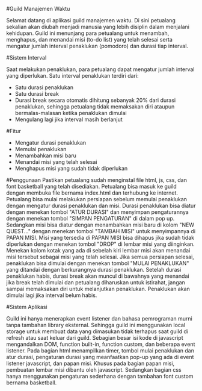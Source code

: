 #Guild Manajemen Waktu

Selamat datang di aplikasi guild manajemen waktu.
Di sini petualang sekalian akan diubah menjadi manusia yang lebih disiplin dalam menjalani kehidupan.
Guild ini menunjang para petualang untuk menambah, menghapus, dan menandai misi (to-do list) yang telah selesai serta mengatur jumlah interval penaklukan (pomodoro) dan durasi tiap interval.

#Sistem Interval

Saat melakukan penaklukan, para petualang dapat mengatur jumlah interval yang diperlukan. Satu interval penaklukan terdiri dari:
- Satu durasi penaklukan
- Satu durasi break
- Durasi break secara otomatis dihitung sebanyak 20% dari durasi penaklukan, sehingga petualang tidak memaksakan diri ataupun bermalas-malasan ketika penaklukan dimulai
- Mengulang lagi jika interval masih berlanjut
  
#Fitur
- Mengatur durasi penaklukan
- Memulai penaklukan
- Menambahkan misi baru
- Menandai misi yang telah selesai
- Menghapus misi yang sudah tidak diperlukan

#Penggunaan
Pastikan petualang sudah menginstal file html, js, css, dan font basketball yang telah disediakan. Petualang bisa masuk ke guild dengan membuka file bernama index.html dan terhubung ke internet.
Petualang bisa mulai melakukan persiapan sebelum memulai penaklukan dengan mengatur durasi penaklukan dan misi.
Durasi penaklukan bisa diatur dengan menekan tombol "ATUR DURASI" dan menyimpan pengaturannya dengan menekan tombol "SIMPAN PENGATURAN" di dalam pop up.
Sedangkan misi bisa diatur dengan menambahkan misi baru di kolom "NEW QUEST..." dengan menekan tombol "TAMBAH MISI" untuk menyimpannya di PAPAN MISI.
Misi yang tersedia di PAPAN MISI bisa dihapus jika sudah tidak diperlukan dengan menekan tombol "DROP" di lembar misi yang diinginkan.
Menekan kolom kotak yang ada di sebelah kiri lembar misi akan menandai misi tersebut sebagai misi yang telah selesai.
Jika semua persiapan selesai, penaklukan bisa dimulai dengan menekan tombol "MULAI PENAKLUKAN" yang ditandai dengan berkurangnya durasi penaklukan.
Setelah durasi penaklukan habis, durasi break akan muncul di bawahnya yang menandai jika break telah dimulai dan petualang diharuskan untuk istirahat, jangan sampai memaksakan diri untuk melanjutkan penaklukan. Penaklukan akan dimulai lagi jika interval belum habis.

#Sistem Aplikasi

Guild ini hanya menerapkan event listener dan bahasa pemrograman murni tanpa tambahan library eksternal. Sehingga guild ini menggunakan local storage untuk membuat data yang dimasukan tidak terhapus saat guild di refresh atau saat keluar dari guild.
Sebagian besar isi kode di javascript mengandalkan DOM, function built-in, function custom, dan beberapa event listener.
Pada bagian html menampilkan timer, tombol mulai penaklukan dan atur durasi, pengaturan durasi yang meanfaatkan pop-up yang ada di event listener javascript, dan papan misi.
Khusus pada bagian papan misi, pembuatan lembar misi dibantu oleh javascript.
Sedangkan bagian css hanya menggunakan pengaturan sederhana dengan tambahan font custom bernama basketball.
